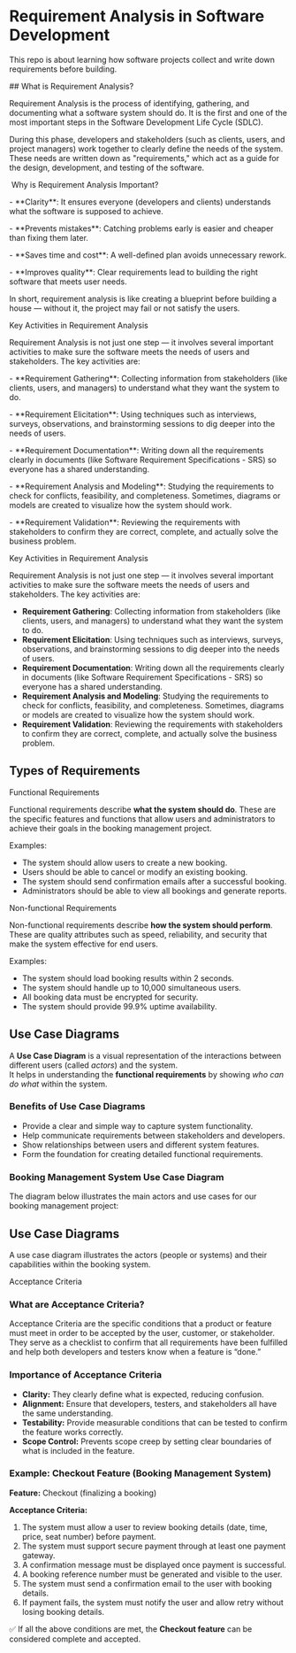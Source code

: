 ﻿# Requirement Analysis in Software Development

This repo is about learning how software projects collect and write down requirements before building.

\## What is Requirement Analysis?



Requirement Analysis is the process of identifying, gathering, and documenting what a software system should do. It is the first and one of the most important steps in the Software Development Life Cycle (SDLC).



During this phase, developers and stakeholders (such as clients, users, and project managers) work together to clearly define the needs of the system. These needs are written down as "requirements," which act as a guide for the design, development, and testing of the software.



&nbsp;Why is Requirement Analysis Important?

\- \*\*Clarity\*\*: It ensures everyone (developers and clients) understands what the software is supposed to achieve.

\- \*\*Prevents mistakes\*\*: Catching problems early is easier and cheaper than fixing them later.

\- \*\*Saves time and cost\*\*: A well-defined plan avoids unnecessary rework.

\- \*\*Improves quality\*\*: Clear requirements lead to building the right software that meets user needs.



In short, requirement analysis is like creating a blueprint before building a house — without it, the project may fail or not satisfy the users.





Key Activities in Requirement Analysis



Requirement Analysis is not just one step — it involves several important activities to make sure the software meets the needs of users and stakeholders. The key activities are:



\- \*\*Requirement Gathering\*\*: Collecting information from stakeholders (like clients, users, and managers) to understand what they want the system to do.  

\- \*\*Requirement Elicitation\*\*: Using techniques such as interviews, surveys, observations, and brainstorming sessions to dig deeper into the needs of users.  

\- \*\*Requirement Documentation\*\*: Writing down all the requirements clearly in documents (like Software Requirement Specifications - SRS) so everyone has a shared understanding.  

\- \*\*Requirement Analysis and Modeling\*\*: Studying the requirements to check for conflicts, feasibility, and completeness. Sometimes, diagrams or models are created to visualize how the system should work.  

\- \*\*Requirement Validation\*\*: Reviewing the requirements with stakeholders to confirm they are correct, complete, and actually solve the business problem.  



Key Activities in Requirement Analysis

Requirement Analysis is not just one step — it involves several important activities to make sure the software meets the needs of users and stakeholders. The key activities are:

- **Requirement Gathering**: Collecting information from stakeholders (like clients, users, and managers) to understand what they want the system to do.
- **Requirement Elicitation**: Using techniques such as interviews, surveys, observations, and brainstorming sessions to dig deeper into the needs of users.
- **Requirement Documentation**: Writing down all the requirements clearly in documents (like Software Requirement Specifications - SRS) so everyone has a shared understanding.
- **Requirement Analysis and Modeling**: Studying the requirements to check for conflicts, feasibility, and completeness. Sometimes, diagrams or models are created to visualize how the system should work.
- **Requirement Validation**: Reviewing the requirements with stakeholders to confirm they are correct, complete, and actually solve the business problem.

## Types of Requirements

Functional Requirements

Functional requirements describe **what the system should do**. These are the specific features and functions that allow users and administrators to achieve their goals in the booking management project.

Examples:
- The system should allow users to create a new booking.
- Users should be able to cancel or modify an existing booking.
- The system should send confirmation emails after a successful booking.
- Administrators should be able to view all bookings and generate reports.

Non-functional Requirements

Non-functional requirements describe **how the system should perform**. These are quality attributes such as speed, reliability, and security that make the system effective for end users.

Examples:
- The system should load booking results within 2 seconds.
- The system should handle up to 10,000 simultaneous users.
- All booking data must be encrypted for security.
- The system should provide 99.9% uptime availability.



## Use Case Diagrams

A **Use Case Diagram** is a visual representation of the interactions between different users (called *actors*) and the system.  
It helps in understanding the **functional requirements** by showing *who can do what* within the system.

### Benefits of Use Case Diagrams
- Provide a clear and simple way to capture system functionality.
- Help communicate requirements between stakeholders and developers.
- Show relationships between users and different system features.
- Form the foundation for creating detailed functional requirements.

### Booking Management System Use Case Diagram

The diagram below illustrates the main actors and use cases for our booking management project:


## Use Case Diagrams

A use case diagram illustrates the actors (people or systems) and their capabilities within the booking system.



Acceptance Criteria

### What are Acceptance Criteria?
Acceptance Criteria are the specific conditions that a product or feature must meet in order to be accepted by the user, customer, or stakeholder.  
They serve as a checklist to confirm that all requirements have been fulfilled and help both developers and testers know when a feature is “done.”

### Importance of Acceptance Criteria
- **Clarity:** They clearly define what is expected, reducing confusion.  
- **Alignment:** Ensure that developers, testers, and stakeholders all have the same understanding.  
- **Testability:** Provide measurable conditions that can be tested to confirm the feature works correctly.  
- **Scope Control:** Prevents scope creep by setting clear boundaries of what is included in the feature.  

### Example: Checkout Feature (Booking Management System)
**Feature:** Checkout (finalizing a booking)

**Acceptance Criteria:**
1. The system must allow a user to review booking details (date, time, price, seat number) before payment.  
2. The system must support secure payment through at least one payment gateway.  
3. A confirmation message must be displayed once payment is successful.  
4. A booking reference number must be generated and visible to the user.  
5. The system must send a confirmation email to the user with booking details.  
6. If payment fails, the system must notify the user and allow retry without losing booking details.  

✅ If all the above conditions are met, the **Checkout feature** can be considered complete and accepted.

